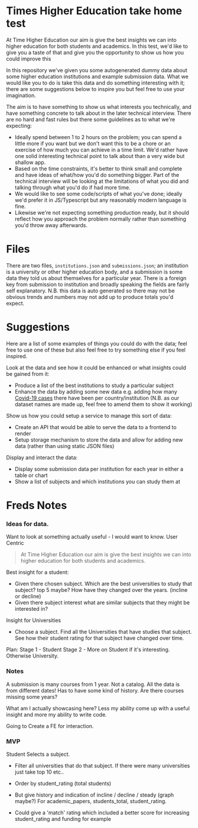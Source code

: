 # Times Higher Education take home test

At Time Higher Education our aim is give the best insights we can into higher education for both students and academics. In this test, we'd like to give you a taste of that and give you the opportunity to show us how you could improve this

In this repository we've given you some autogenerated dummy data about some higher education institutions and example submission data. What we would like you to do is take this data and do something interesting with it; there are some suggestions below to inspire you but feel free to use your imagination.

The aim is to have something to show us what interests you technically, and have something concrete to talk about in the later technical interview. There are no hard and fast rules but there some guidelines as to what we're expecting:

 - Ideally spend between 1 to 2 hours on the problem; you can spend a little more if you want but we don't want this to be a chore or an exercise of how much you can achieve in a time limit. We'd rather have one solid interesting technical point to talk about than a very wide but shallow app.
 - Based on the time constraints, it's better to think small and complete and have ideas of what/how you'd do something bigger. Part of the technical interview will be looking at the limitations of what you did and talking through what you'd do if had more time.
 - We would like to see some code/scripts of what you've done; ideally we'd prefer it in JS/Typescript but any reasonably modern language is fine.
 - Likewise we're not expecting something production ready, but it should reflect how you approach the problem normally rather than something you'd throw away afterwards.

# Files

There are two files, `institutions.json` and `submissions.json`; an institution is a university or other higher education body, and a submission is some data they told us about themselves for a particular year. There is a foreign key from submission to institution and broadly speaking the fields are fairly self explanatory. N.B. this data is auto generated so there may not be obvious trends and numbers may not add up to produce totals you'd expect.

# Suggestions
Here are a list of some examples of things you could do with the data; feel free to use one of these but also feel free to try something else if you feel inspired.

Look at the data and see how it could be enhanced or what insights could be gained from it:
 - Produce a list of the best institutions to study a particular subject
 - Enhance the data by adding some new data e.g. adding how many [Covid-19 cases](https://github.com/nytimes/covid-19-data) there have been per country/institution (N.B. as our dataset names are made up, feel free to amend them to show it working)

Show us how you could setup a service to manage this sort of data:
 - Create an API that would be able to serve the data to a frontend to render
 - Setup storage mechanism to store the data and allow for adding new data (rather than using static JSON files)

Display and interact the data:
 - Display some submission data per institution for each year in either a table or chart
 - Show a list of subjects and which institutions you can study them at


# Freds Notes

### Ideas for data. 
Want to look at something actually useful - I would want to know. User Centric

> At Time Higher Education our aim is give the best insights we can into higher education for both students and academics. 

Best insight for a student:
- Given there chosen subject. Which are the best universities to study that subject? top 5 maybe? How have they changed over the years. (incline or decline)
- Given there subject interest what are similar subjects that they might be interested in? 

Insight for Universities
- Choose a subject. Find all the Universities that have studies that subject. See how their student rating for that subject have changed over time. 


Plan: 
Stage 1 - Student
Stage 2 - More on Student if it's interesting. Otherwise University.


### Notes

A submission is many courses from 1 year. Not a catalog.
All the data is from different dates! Has to have some kind of history.
Are there courses missing some years?


What am I actually showcasing here? Less my ability come up with a useful insight and more my ability to write code.

Going to Create a FE for interaction.


### MVP 

Student Selects a subject. 
- Filter all universities that do that subject. If there were many universities just take top 10 etc..
- Order by student_rating (total students)
- But give history and indication of incline / decline / steady (graph maybe?) For academic_papers, students_total, student_rating. 

- Could give a 'match' rating which included a better score for increasing student_rating and funding for example
